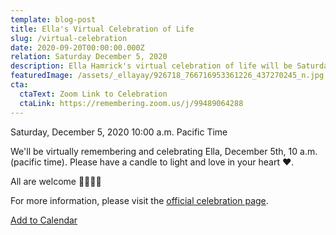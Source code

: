 ```yaml
---
template: blog-post
title: Ella's Virtual Celebration of Life
slug: /virtual-celebration
date: 2020-09-20T00:00:00.000Z
relation: Saturday December 5, 2020
description: Ella Hamrick's virtual celebration of life will be Saturday, December 5, 2020 at 10 am PST.
featuredImage: /assets/_ellayay/926718_766716953361226_437270245_n.jpg
cta:
  ctaText: Zoom Link to Celebration
  ctaLink: https://remembering.zoom.us/j/99489064288
---
```

Saturday, December 5, 2020
10:00 a.m. Pacific Time


We'll be virtually remembering and celebrating Ella, December 5th, 10 a.m. (pacific time). Please have a candle to light and love in your heart ❤.


All are welcome 🧜‍♀️🦄✨


For more information, please visit the [official celebration page](https://www.1.rememberyours.com/ellahamrick).

<a href="https://add.eventable.com/events/5fca7e96e31a880215a92cdd/5fca7f562374e50800b42ae5/" data-event="5fca7f562374e50800b42ae5" class="eventable-link" target="_blank" data-key="5fca7e96e31a880215a92cdd" data-style="1">Add to Calendar</a><script>!function(d,s,id){var js,fjs=d.getElementsByTagName(s)[0];if(!d.getElementById(id)){js=d.createElement(s);js.id=id;js.src="https://plugins.eventable.com/eventable.js";fjs.parentNode.insertBefore(js, fjs);}}(document, "script", "eventable-script");</script>